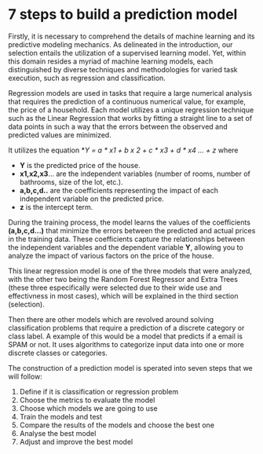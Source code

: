 # 7 steps to build a prediction model

Firstly, it is necessary to comprehend the details of machine learning and its predictive modeling mechanics. As delineated in the introduction, our selection entails the utilization of a supervised learning model. Yet, within this domain resides a myriad of machine learning models, each distinguished by diverse techniques and methodologies for varied task execution, such as regression and classification.

Regression models are used in tasks that require a large numerical analysis that requires the prediction of a continuous numerical value, for example, the price of a household. Each model utilizes a unique regression technique such as the Linear Regression that works by fitting a straight line to a set of data points in such a way that the errors between the observed and predicted values are minimized.

It utilizes the equation **Y = a * x1 + b *x 2 + c * x3 + d * x4 ... + z** where

* **Y** is the predicted price of the house.
* **x1,x2,x3**… are the independent variables (number of rooms, number of bathrooms, size of the lot, etc.).
* **a,b,c,d..** are the coefficients representing the impact of each independent variable on the predicted price.
* **z** is the intercept term.

During the training process, the model learns the values of the coefficients **(a,b,c,d...)** that minimize the errors between the predicted and actual prices in the training data. These coefficients capture the relationships between the independent variables and the dependent variable **Y**, allowing you to analyze the impact of various factors on the price of the house.

This linear regression model is one of the three models that were analyzed, with the other two being the Random Forest Regressor and Extra Trees (these three especifically were selected due to their wide use and effectivness in most cases), which will be explained in the third section (selection).

Then there are other models which are revolved around solving classification problems that require a prediction of a discrete category or class label. A example of this would be a model that predicts if a email is SPAM or not. It uses algorithms to categorize input data into one or more discrete classes or categories.

The construction of a prediction model is sperated into seven steps that we will follow:

1. Define if it is classification or regression problem
2. Choose the metrics to evaluate the model
3. Choose which models we are going to use
4. Train the models and test
5. Compare the results of the models and choose the best one
6. Analyse the best model
7. Adjust and improve the best model
